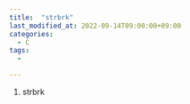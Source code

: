 ```yaml
---
title:  "strbrk"
last_modified_at: 2022-09-14T09:00:00+09:00
categories:
  - C
tags: 
  - 

---
```


1. strbrk




